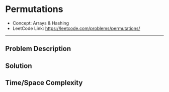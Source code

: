 # Permutations

- Concept: Arrays & Hashing
- LeetCode Link: https://leetcode.com/problems/permutations/

---

## Problem Description

## Solution

## Time/Space Complexity

